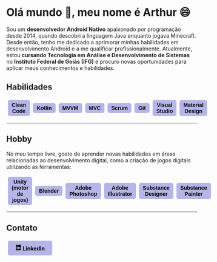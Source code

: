 # Olá mundo 👋, meu nome é Arthur 😄

Sou um **desenvolvedor Android Nativo** apaixonado por programação desde 2014, quando descobri a linguagem Java enquanto jogava Minecraft. Desde então, tenho me dedicado a aprimorar minhas habilidades em desenvolvimento Android e a me qualificar profissionalmente. Atualmente, estou **cursando Tecnologia em Análise e Desenvolvimento de Sistemas** no **Instituto Federal de Goiás (IFG)** e procuro novas oportunidades para aplicar meus conhecimentos e habilidades.

## Habilidades

<div class="skill-container">
  <button class="botao-skill">Clean Code</button>
  <button class="botao-skill">Kotlin</button>
  <button class="botao-skill">MVVM</button>
  <button class="botao-skill">MVC</button>
  <button class="botao-skill">Scrum</button>
  <button class="botao-skill">Git</button>
  <button class="botao-skill">Visual Studio</button>
  <button class="botao-skill">Material Design</button>
</div>

---

## Hobby

No meu tempo livre, gosto de aprender novas habilidades em áreas relacionadas ao desenvolvimento digital, como a criação de jogos digitais utilizando as ferramentas:
<div class="skill-container">
  <button class="botao-skill">Unity (motor de jogos)</button>
  <button class="botao-skill">Blender</button>
  <button class="botao-skill">Adobe Photoshop</button>
  <button class="botao-skill">Adobe Illustrator</button>
  <button class="botao-skill">Substance Designer</button>
  <button class="botao-skill">Substance Painter</button>
</div>

---

## Contato

<div class="skill-container">
<a href="https://www.linkedin.com/in/arthurjf" class="botao-link"><svg xmlns="http://www.w3.org/2000/svg" viewBox="0 0 448 512" width="16" height="16">
  <path d="M416 32H31.9C14.3 32 0 46.5 0 64.3v383.4C0 465.5 14.3 480 31.9 480H416c17.6 0 32-14.5 32-32.3V64.3c0-17.8-14.4-32.3-32-32.3zM135.4 416H69V202.2h66.5V416zm-33.2-243c-21.3 0-38.5-17.3-38.5-38.5S80.9 96 102.2 96c21.2 0 38.5 17.3 38.5 38.5 0 21.3-17.2 38.5-38.5 38.5zm282.1 243h-66.4V312c0-24.8-.5-56.7-34.5-56.7-34.6 0-39.9 27-39.9 54.9V416h-66.4V202.2h63.7v29.2h.9c8.9-16.8 30.6-34.5 62.9-34.5 67.2 0 79.7 44.3 79.7 101.9V416z"/>
</svg> LinkedIn</a>
</div>

<style>
    .botao-link {
        background-color: #b5b5e8;
        color: black;
        padding: 10px 20px;
        border-radius: 5px;
        text-decoration: none;
        margin: 4px;
        fill: black;
        font-weight: bold;
    }

    .botao-link:hover {
        color: white;
        background-color: #3d3de0;
        fill: white;
    }

.botao-skill {
  display: inline-block;
  padding: 5px 10px;
  background-color: #b5b5e8;
  color: white;
  border: none;
  border-radius: 5px;
  font-size: 14px;
  font-weight: bold;
  text-align: center;
  text-decoration: none;
  color: black;
  margin: 4px
}

.botao-skill:hover {
  color: white;
  background-color: #3d3de0;
  cursor: pointer;
}

.skill-container {
  display: flex;
  align-items: center;
}
</style>